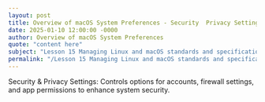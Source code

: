 ```yaml
---
layout: post
title: Overview of macOS System Preferences - Security  Privacy Settings
date: 2025-01-10 12:00:00 -0000
author: Overview of macOS System Preferences
quote: "content here"
subject: "Lesson 15 Managing Linux and macOS standards and specifications"
permalink: "/Lesson 15 Managing Linux and macOS standards and specifications/Overview of macOS System Preferences/Overview of macOS System Preferences - Security  Privacy Settings"
---
```


Security & Privacy Settings: Controls options for accounts, firewall settings, and app permissions to enhance system security.
